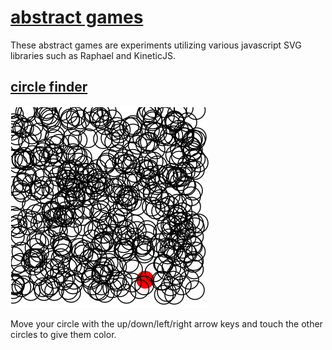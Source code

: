 [abstract games](http://omardelarosa.github.io/abstract_games/)
===============

These abstract games are experiments utilizing various javascript SVG libraries such as Raphael and KineticJS.

[circle finder](http://omardelarosa.github.io/abstract_games/circle_finder/)
----------

![circles](images/circles.png "Circles")

Move your circle with the up/down/left/right arrow keys and touch the other circles to give them color.